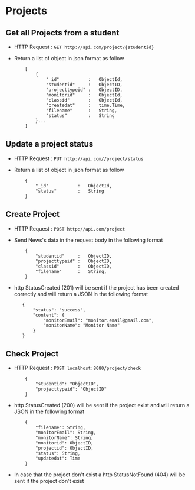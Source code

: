 # Projects

## Get all Projects from a student
* HTTP Request : ```GET http://api.com/project/{studentid}```
* Return a list of object in json format as follow

    ``` 
        [
			{
				"_id"           :	ObjectId,
				"studentid"     :   ObjectID,
				"projecttypeid" :   ObjectID,
                "monitorid"     :	ObjectId,
                "classid"       :	ObjectId,
                "createdat"     :	time.Time,
				"filename"      :	String,
                "status"        :   String
			}...
		]
    ```


## Update a project status
* HTTP Request : ```PUT http://api.com//project/status```
* Return a list of object in json format as follow

    ``` 
        {
            "_id"           :   ObjectId,
            "status"        :   String
        }
    ```


## Create Project
* HTTP Request : ```POST http://api.com/project```
* Send News's data in the request body in the following format 

	``` 
        {
            "studentid"     :   ObjectID,
            "projecttypeid" :   ObjectID,
            "classid"       :	ObjectID,
            "filename"      :	String,
        }
    ```

* http StatusCreated (201) will be sent if the project has been created correctly and will return a JSON in the following format

    ```
       {
           "status": "success",
           "content": {
               "monitorEmail": "monitor.email@gmail.com",
               "monitorName": "Monitor Name"
           }
       } 
    ```
  
 ## Check Project
 
 * HTTP Request : ```POST localhost:8080/project/check``` 
    ```
        {
            "studentid": "ObjectID",
            "projecttypeid": "ObjectID"
        }
    ```
   
 * http StatusCreated (200) will be sent if the project exist  and will return a JSON in the following format
                                                              
    ```
        {
            "filename": String,
            "monitorEmail": String,
            "monitorName": String,
            "monitorid": ObjectID,
            "projectid": ObjectID,
            "status": String,
            "updatedat": Time
        }
    ```
   
  * In case that the project don't exist a http StatusNotFound (404) will be sent if the project don't exist